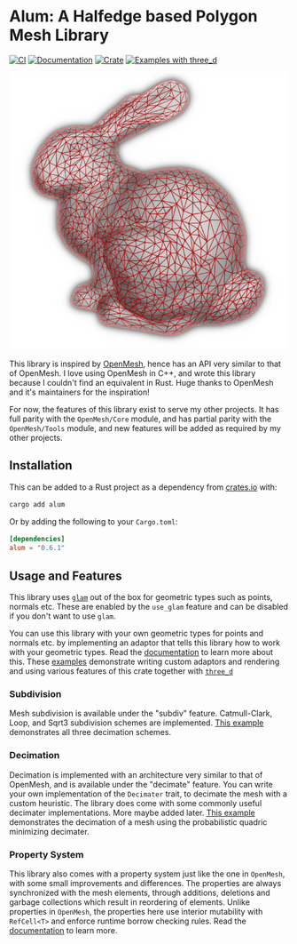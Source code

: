 # Alum: A Halfedge based Polygon Mesh Library

[![CI](https://github.com/ranjeethmahankali/alum/actions/workflows/ci.yml/badge.svg)](https://github.com/ranjeethmahankali/alum/actions/workflows/ci.yml)
[![Documentation](https://img.shields.io/badge/docs-latest-blue.svg)](https://docs.rs/alum/latest/alum/)
[![Crate](https://img.shields.io/crates/v/alum)](https://crates.io/crates/alum)
[![Examples with three_d](https://img.shields.io/badge/three__d-examples-purple)](https://github.com/ranjeethmahankali/alum/tree/main/examples)

![Standford Bunny](assets/bunny.png)

This library is inspired by
[OpenMesh](https://www.graphics.rwth-aachen.de/software/openmesh/), hence has an
API very similar to that of OpenMesh. I love using OpenMesh in C++, and wrote
this library because I couldn't find an equivalent in Rust. Huge thanks to
OpenMesh and it's maintainers for the inspiration!

For now, the features of this library exist to serve my other projects. It has
full parity with the `OpenMesh/Core` module, and has partial parity with the
`OpenMesh/Tools` module, and new features will be added as required by my other
projects.

## Installation

This can be added to a Rust project as a dependency from
[crates.io](https://crates.io/crates/alum) with:

```sh
cargo add alum
```

Or by adding the following to your `Cargo.toml`:

```toml
[dependencies]
alum = "0.6.1"
```

## Usage and Features

This library uses [`glam`](https://github.com/bitshifter/glam-rs) out of the box
for geometric types such as points, normals etc. These are enabled by the
`use_glam` feature and can be disabled if you don't want to use `glam`.

You can use this library with your own geometric types for points and normals
etc. by implementing an adaptor that tells this library how to work with your
geometric types. Read the [documentation](https://docs.rs/alum/latest/alum/) to
learn more about this. These
[examples](https://github.com/ranjeethmahankali/alum/tree/main/examples)
demonstrate writing custom adaptors and rendering and using various features of
this crate together with [`three_d`](https://github.com/asny/three-d)

### Subdivision

Mesh subdivision is available under the "subdiv" feature. Catmull-Clark, Loop,
and Sqrt3 subdivision schemes are implemented. [This
example](https://github.com/ranjeethmahankali/alum/tree/main/examples)
demonstrates all three decimation schemes.

### Decimation

Decimation is implemented with an architecture very similar to that of OpenMesh,
and is available under the "decimate" feature. You can write your own
implementation of the `Decimater` trait, to decimate the mesh with a custom
heuristic. The library does come with some commonly useful decimater
implementations. More maybe added later. [This
example](https://github.com/ranjeethmahankali/alum/tree/main/examples)
demonstrates the decimation of a mesh using the probabilistic quadric minimizing decimater.

### Property System

This library also comes with a property system just like the one in `OpenMesh`,
with some small improvements and differences. The properties are always
synchronized with the mesh elements, through additions, deletions and garbage
collections which result in reordering of elements. Unlike properties in
`OpenMesh`, the properties here use interior mutability with `RefCell<T>` and
enforce runtime borrow checking rules. Read the
[documentation](https://docs.rs/alum/latest/alum/) to learn more.
